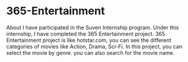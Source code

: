 # 365-Entertainment
About I have participated in the Suven Internship program. Under this internship, I have completed the 365 Entertainment project. 365 Entertainment project is like hotstar.com, you can see the different categories of movies like Action, Drama, Sci-Fi. In this project, you can select the movie by genre. you can also search for the movie name.
